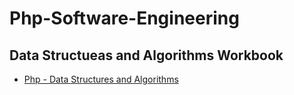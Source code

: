# Php-Software-Engineering

## Data Structueas and Algorithms Workbook
* [Php - Data Structures and Algorithms]()
